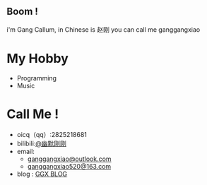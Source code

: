 ## Boom !
i'm Gang Callum, in Chinese is 赵刚
you can call me ganggangxiao  

# My Hobby
- Programming  
- Music  

# Call Me !
- oicq（qq）:2825218681  
- bilibili:[@幽默刚刚](https://space.bilibili.com/2066061535)  
- email:
  - ganggangxiao@outlook.com  
  - ganggangxiao520@163.com  
- blog : [GGX BLOG](https://ganggangxiao.github.io)  
<!---
ganggangxiao/ganggangxiao is a ✨ special ✨ repository because its `README.md` (this file) appears on your GitHub profile.
You can click the Preview link to take a look at your changes.
--->
